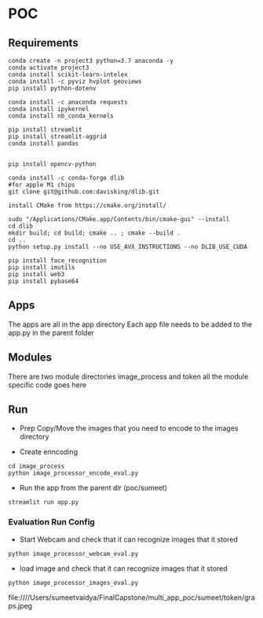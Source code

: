 # POC

## Requirements
```
conda create -n project3 python=3.7 anaconda -y
conda activate project3
conda install scikit-learn-intelex
conda install -c pyviz hvplot geoviews
pip install python-dotenv

conda install -c anaconda requests
conda install ipykernel
conda install nb_conda_kernels

pip install streamlit
pip install streamlit-aggrid
conda install pandas


pip install opencv-python

conda install -c conda-forge dlib
#for apple M1 chips
git clone git@github.com:davisking/dlib.git

install CMake from https://cmake.org/install/

sudo "/Applications/CMake.app/Contents/bin/cmake-gui" --install
cd dlib
mkdir build; cd build; cmake .. ; cmake --build .
cd ..
python setup.py install --no USE_AVX_INSTRUCTIONS --no DLIB_USE_CUDA

pip install face_recognition
pip install imutils
pip install web3
pip install pybase64
```
## Apps
The apps are all in the app directory
Each app file needs to be added to the app.py in the parent folder

## Modules
There are two module directories
image_process and token
all the module specific code goes here

## Run
* Prep
Copy/Move the images that you need to encode to the images directory

* Create enncoding
```
cd image_process
python image_processor_encode_eval.py
```

* Run the app
from the parent dir (poc/sumeet)
```
streamlit run app.py
```

### Evaluation Run Config
* Start Webcam and check that it can recognize images that it stored
```
python image_processor_webcam_eval.py
```
* load image and check that it can recognize images that it stored
```
python image_processor_images_eval.py
```
file:////Users/sumeetvaidya/FinalCapstone/multi_app_poc/sumeet/token/graps.jpeg
